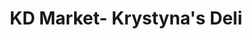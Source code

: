 ---
title: "KD Market- Krystyna's Deli"
url: /mount-prospect/kd-market-krystynas-deli/
shop: Supermarkt
---